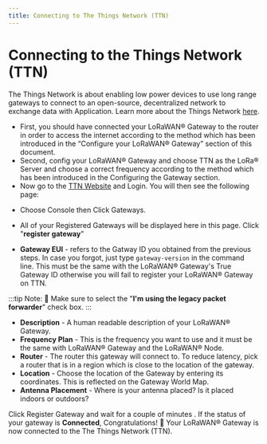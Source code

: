 ```yaml
---
title: Connecting to The Things Network (TTN)
---
```


# Connecting to the Things Network (TTN)

The Things Network is about enabling low power devices to use long range gateways to connect to an open-source, decentralized network to exchange data with Application. Learn more about the Things Network [here](https://www.thethingsnetwork.org/docs/).

* First, you should have connected your LoRaWAN® Gateway to the router in order to access the internet according to the method which has been introduced in the “Configure your LoRaWAN® Gateway” section of this document.
* Second, config your LoRaWAN® Gateway and choose TTN as the LoRa® Server and choose a correct frequency according to the method which has been introduced in the Configuring the Gateway section.
* Now go to the [TTN Website](https://www.thethingsnetwork.org/) and Login. You will then see the following page:


<Cimg src="/assets/images/quick-start-guide/rak7244/7.connecting to ttn/ttn_home_page.jpg" width="100%" figure_number = "1" caption="The Things Network Home Page"/>

* Choose Console then Click Gateways.

<Cimg src="/assets/images/quick-start-guide/rak7244/7.connecting to ttn/ttn_console.png" width="100%" figure_number = "2" caption="The Things Network Console Page"/>

* All of your Registered Gateways will be displayed here in this page. Click "**register gateway**"

<Cimg src="/assets/images/quick-start-guide/rak7244/7.connecting to ttn/adding_gateway.png" width="100%" figure_number = "3" caption="Adding a Gateway to TTN"/>

<Cimg src="/assets/images/quick-start-guide/rak7244/7.connecting to ttn/register_gateway.png" width="100%" figure_number = "4" caption="Registering your Gateway"/>

* **Gateway EUI** - refers to the Gatway ID you obtained from the previous steps. In case you forgot, just type `gateway-version` in the command line. This must be the same with the LoRaWAN® Gateway's True Gateway ID otherwise you will fail to register your LoRaWAN® Gateway on TTN.

<Cimg src="/assets/images/quick-start-guide/rak7244/7.connecting to ttn/gateway_id.png" width="100%" figure_number = "5" caption="RAK7244 - LoRaWAN® Developer Gateway Gateway ID in SSH"/>

:::tip Note:
:pencil: Make sure to select the "**I'm using the legacy packet forwarder**" check box.
:::

* **Description** - A human readable description of your LoRaWAN® Gateway.
* **Frequency Plan** - This is the frequency you want to use and it must be the same with LoRaWAN® Gateway and the LoRaWAN® Node.
* **Router** - The router this gateway will connect to. To reduce latency, pick a router that is in a region which is close to the location of the gateway.
* **Location** - Choose the location of the Gateway by entering its coordinates. This is reflected on the Gateway World Map.
* **Antenna Placement** - Where is your antenna placed? Is it placed indoors or outdoors?

Click Register Gateway and wait for a couple of minutes . If the status of your gateway is **Connected**, Congratulations! :tada: Your LoRaWAN® Gateway is now connected to the The Things Network (TTN).


<Cimg src="/assets/images/quick-start-guide/rak7244/7.connecting to ttn/connection_success.png" width="100%" figure_number = "6" caption="RAK7244 - LoRaWAN® Developer Gateway TTN Connection Success"/>